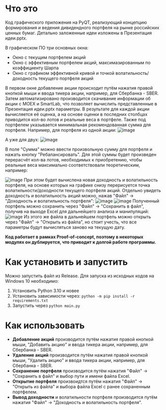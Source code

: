 # Что это
Код графического приложения на PyQT, реализующий концепцию формирования и ведения дивидендного портфеля на рынке российских ценных бумаг. Детально заложенные идеи изложены в Презентация идеи.pptx.

В графическом ПО три основных окна:
- Окно с текущим портфелем акций
- Окно с эффективным портфелем акций, максимазированным по коэффициенту Шарпа
- Окно с графиком эффективной кривой и точкой волатильность/доходность текущего портфеля акций

В первом окне добавление акции происходит путём нажатия правой кнопкой мыши и ввода тикера акции, например, для Сбербанка - SBER. Затем автоматизировано производится скачивание информации об акции с MOEX и SmartLab, что позволяет вычислить представленные в Презентация идеи.pptx параметры. В результате для каждой акции вычисляется её оценка, а на основе оценки в последних столбцах приводится кол-во лотов и реальные веса в портфеле. Также под портфелем указывается минимальная рекомендованная сумма для портфеля. Например, для портфеля из одной акции:
![image](https://github.com/user-attachments/assets/bab3708d-b751-4de8-b541-7d68c206cb25)

А уже для двух:
![image](https://github.com/user-attachments/assets/d6846e5f-9db6-4bf1-9298-2a9d924bbe65)

В поле "Сумма" можно ввести произвольную сумму для портфеля и нажать кнопку "Ребалансировать". Для этой суммы будет произведен перерасчёт кол-ва лотов, необходимых к приобретению, чтобы реальные веса максимально соответствовали теоретическим, например:

![image](https://github.com/user-attachments/assets/9f089c2f-3ad6-4490-9cb8-3cca646651de)
При этом будет вычислена новая доходность и волатильность портфеля, на основе которых на графике снизу перерисуется точка волатильности/доходности текущего портфеля акций. Отдельно увидеть доходность и волатильность акций можно, нажав "Файл" -> "Доходность и волатильность портфеля":
![image](https://github.com/user-attachments/assets/d0488b39-16d1-4e6a-994f-03f6bcb28b32)
![image](https://github.com/user-attachments/assets/f16896a9-de50-4295-9db2-5e813668d554)
Полученный портфель можно сохранить через "Файл" -> "Сохранить в файл", получив на выходе Excel для дальнейшего анализа и манипуляций:
![image](https://github.com/user-attachments/assets/2892ce5c-3089-48b4-800d-681ed5c43f2a)
Из этого же файла в дальнейшем портфель можно открыть через "Файл" -> "Открыть из файла", но стоит учесть, что все параметры будут вычисляться заново на текущую дату.

**Код работает в рамках Proof-of-concept, поэтому в некоторых модулях он дублируется, что приводит к долгой работе программы.**
# Как установить и запустить
Можно запустить файл из Release. Для запуска из исходных кодов на Windows 10 необходимо:
1. Установить Python 3.10 и новее
2. Установить зависимости через: `python -m pip install -r requirements.txt`
3. Запустить через `python main.py`

# Как использовать
- **Добавление акций** производится путём нажатия правой кнопкой мыши, "Добавить акцию" и ввода тикера акции, например, для Сбербанка - SBER.
- **Удаление акций** производится путём нажатия правой кнопкой мыши, "Удалить акцию" и ввода тикера акции, например, для Сбербанка - SBER.
- **Сохранение портфеля** производится путём нажатия "Файл" -> "Сохранить в файл" и выбор пути и имени файла Excel.
- **Открытие портфеля** произвоидтся путём нажатия "Файл" -> "Открыть из файла" и выбора файла Excel с ранее сохраненным портфелем.
- **Вывод доходности** и волатильности портфеля производится путём нажатия "Файл" -> "Доходность и волатильность портфеля".
